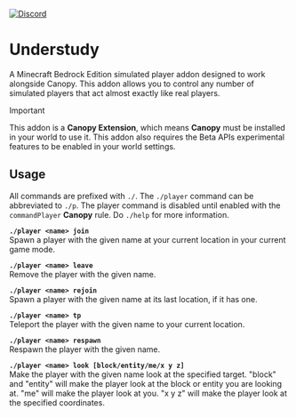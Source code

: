 <!-- ![Canopy Logo](./canopylogo_banner.jpg) -->

<!-- [![GitHub Downloads](https://img.shields.io/github/downloads/ForestOfLight/Understudy/total?label=Github%20downloads&logo=github)](https://github.com/ForestOfLight/Understudy/releases/latest) -->
<!-- [![Curseforge Downloads](https://cf.way2muchnoise.eu/full_1062078_downloads.svg)](https://www.curseforge.com/minecraft-bedrock/addons/canopy) -->
[![Discord](https://badgen.net/discord/members/9KGche8fxm?icon=discord&label=Discord&list=what)](https://discord.gg/9KGche8fxm)

# Understudy
A Minecraft Bedrock Edition simulated player addon designed to work alongside Canopy. This addon allows you to control any number of simulated players that act almost exactly like real players.

> [!IMPORTANT]
> This addon is a **Canopy Extension**, which means **Canopy** must be installed in your world to use it.
> This addon also requires the Beta APIs experimental features to be enabled in your world settings.

## Usage
All commands are prefixed with `./`. The `./player` command can be abbreviated to `./p`. The player command is disabled until enabled with the `commandPlayer` **Canopy** rule. Do `./help` for more information.

**`./player <name> join`**  
Spawn a player with the given name at your current location in your current game mode.

**`./player <name> leave`**  
Remove the player with the given name. 

**`./player <name> rejoin`**  
Spawn a player with the given name at its last location, if it has one.

**`./player <name> tp`**  
Teleport the player with the given name to your current location.

**`./player <name> respawn`**  
Respawn the player with the given name.

**`./player <name> look [block/entity/me/x y z]`**  
Make the player with the given name look at the specified target. "block" and "entity" will make the player look at the block or entity you are looking at. "me" will make the player look at you. "x y z" will make the player look at the specified coordinates.
